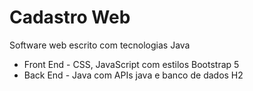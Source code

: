 # Cadastro Web

Software web escrito com tecnologias Java
* Front End - CSS, JavaScript com estilos Bootstrap 5
* Back End - Java com APIs java e banco de dados H2
